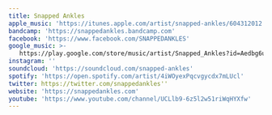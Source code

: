 ```yaml
---
title: Snapped Ankles
apple_music: 'https://itunes.apple.com/artist/snapped-ankles/604312012'
bandcamp: 'https://snappedankles.bandcamp.com'
facebook: 'https://www.facebook.com/SNAPPEDANKLES'
google_music: >-
   https://play.google.com/store/music/artist/Snapped_Ankles?id=Aedbg6uwn43bd7iw3nlykqqzalq
instagram: ''
soundcloud: 'https://soundcloud.com/snapped-ankles'
spotify: 'https://open.spotify.com/artist/4iWOyexPqcvgycdx7mLUcl'
twitter: https://twitter.com/snappedankles''
website: 'https://snappedankles.com'
youtube: 'https://www.youtube.com/channel/UCLlb9-6z5l2w51riWqHYXfw'
---
```

